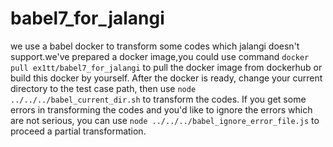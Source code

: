 # babel7_for_jalangi
we use a babel docker to transform some codes which jalangi doesn't support.we've prepared a docker image,you could use command `docker pull ex1tt/babel7_for_jalangi` to pull the docker image from dockerhub or build this docker by yourself.
After the docker is ready, change your current directory to the test case path, then use `node ../../../babel_current_dir.sh` to transform the codes. 
If you get some errors in transforming the codes and you'd like to ignore the errors which are not serious, you can use `node ../../../babel_ignore_error_file.js` to proceed a partial transformation.

